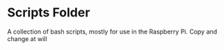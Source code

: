 # Scripts Folder
A collection of bash scripts, mostly for use in the Raspberry Pi. Copy and change at will
